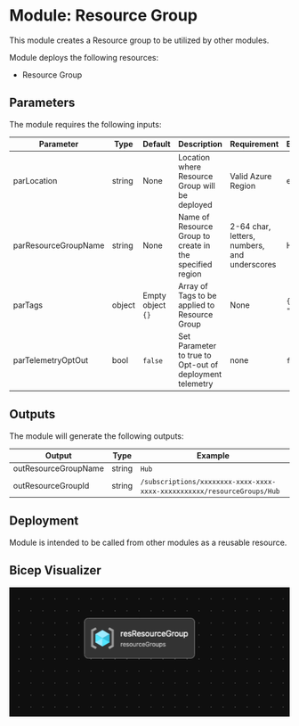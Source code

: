 # Module: Resource Group

This module creates a Resource group to be utilized by other modules.  

Module deploys the following resources:

- Resource Group

## Parameters

The module requires the following inputs:

 | Parameter                | Type   | Default | Description                                              | Requirement                                  | Example |
 | ------------------------ | ------ | ------- | -------------------------------------------------------- | -------------------------------------------- | ------- |
 | parLocation | string | None    | Location where Resource Group will be deployed           | Valid Azure Region                           | eastus2 |
 | parResourceGroupName     | string | None    | Name of Resource Group to create in the specified region | 2-64 char, letters, numbers, and underscores | Hub     |
 | parTags                      | object | Empty object `{}`          | Array of Tags to be applied to Resource Group   | None        | `{"key": "value"}`                                                                                                                                    |
 | parTelemetryOptOut       | bool   | `false` | Set Parameter to true to Opt-out of deployment telemetry | none                                         | `false` |

## Outputs

The module will generate the following outputs:

| Output | Type | Example |
| ------ | ---- | ------- |
| outResourceGroupName | string | `Hub` |
| outResourceGroupId | string | `/subscriptions/xxxxxxxx-xxxx-xxxx-xxxx-xxxxxxxxxxx/resourceGroups/Hub` |

## Deployment

Module is intended to be called from other modules as a reusable resource.

## Bicep Visualizer

![Bicep Visualizer](media/bicepVisualizer.png "Bicep Visualizer")